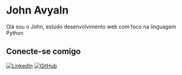 # John Avyaln
Olá sou o John, estudo desenvolvimento web com foco na linguagem Python 
## Conecte-se comigo
[![LinkedIn](https://img.shields.io/badge/LinkedIn-0077B5?style=for-the-badge&logo=linkedin&logoColor=white)](https://www.linkedin.com/in/john-%C3%A1vylan-932130293/)
[![GitHub](https://img.shields.io/badge/GitHub-100000?style=for-the-badge&logo=github&logoColor=white)](https://github.com/FireSku11JOHN)